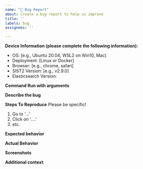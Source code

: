 ```yaml
---
name: "🐞 Bug Report"
about: Create a bug report to help us improve
title: ''
labels: bug
assignees: ''

---
```


**Device Information (please complete the following information):**
 - OS: [e.g., Ubuntu 20.04, WSL2 on Win10, Mac]
 - Deployment: [Linux or Docker]
 - Browser: [e.g., chrome, safari]
 - SIST2 Version: [e.g., v2.9.0]
 - Elasticsearch Version:

**Command Run with arguments** 
<!-- `ex: "scan ~/Documents -o ./i2 --threads 3 -q 1.0` -->

**Describe the bug**
<!-- A clear and concise description of what the bug is. -->

**Steps To Reproduce**
Please be specific!
1. Go to '...'
2. Click on '....'
3. etc.

**Expected behavior**
<!-- A clear and concise description of what you expected to happen. -->

**Actual Behavior**
<!-- A clear and concise description of what actually happens. -->

**Screenshots**
<!-- If applicable, add screenshots to help explain your problem. -->

**Additional context**
<!-- Add any other context about the problem here. If applicable, please include why you think the bug is occurring and/or troubleshooting you have already performed. -->
<!-- If the issue is related to the `scan` module, please attach the files necessary to reproduce the error or email them to me[at]simon987.net. -->
